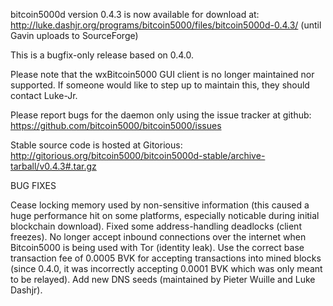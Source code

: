 bitcoin5000d version 0.4.3 is now available for download at:
http://luke.dashjr.org/programs/bitcoin5000/files/bitcoin5000d-0.4.3/ (until Gavin uploads to SourceForge)

This is a bugfix-only release based on 0.4.0.

Please note that the wxBitcoin5000 GUI client is no longer maintained nor supported. If someone would like to step up to maintain this, they should contact Luke-Jr.

Please report bugs for the daemon only using the issue tracker at github:
https://github.com/bitcoin5000/bitcoin5000/issues

Stable source code is hosted at Gitorious:
http://gitorious.org/bitcoin5000/bitcoin5000d-stable/archive-tarball/v0.4.3#.tar.gz

BUG FIXES

Cease locking memory used by non-sensitive information (this caused a huge performance hit on some platforms, especially noticable during initial blockchain download).
Fixed some address-handling deadlocks (client freezes).
No longer accept inbound connections over the internet when Bitcoin5000 is being used with Tor (identity leak).
Use the correct base transaction fee of 0.0005 BVK for accepting transactions into mined blocks (since 0.4.0, it was incorrectly accepting 0.0001 BVK which was only meant to be relayed).
Add new DNS seeds (maintained by Pieter Wuille and Luke Dashjr).

